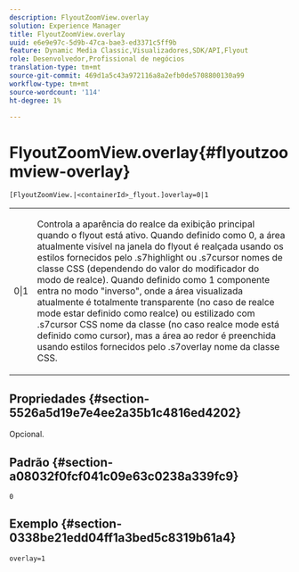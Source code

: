 ```yaml
---
description: FlyoutZoomView.overlay
solution: Experience Manager
title: FlyoutZoomView.overlay
uuid: e6e9e97c-5d9b-47ca-bae3-ed3371c5ff9b
feature: Dynamic Media Classic,Visualizadores,SDK/API,Flyout
role: Desenvolvedor,Profissional de negócios
translation-type: tm+mt
source-git-commit: 469d1a5c43a972116a8a2efb0de5708800130a99
workflow-type: tm+mt
source-wordcount: '114'
ht-degree: 1%

---
```



# FlyoutZoomView.overlay{#flyoutzoomview-overlay}

`[FlyoutZoomView.|<containerId>_flyout.]overlay=0|1`

<table id="table_D052090D052D4273B37872C0C7E09E4B"> 
 <tbody> 
  <tr> 
   <td colname="col1"> <p><span class="codeph"> 0|1</span> </p> </td> 
   <td colname="col2"> <p> Controla a aparência do realce da exibição principal quando o flyout está ativo. Quando definido como <span class="codeph"> 0</span>, a área atualmente visível na janela do flyout é realçada usando os estilos fornecidos pelo <span class="codeph"> .s7highlight</span> ou <span class="codeph"> .s7cursor</span> nomes de classe CSS (dependendo do valor do <span class="codeph"> modificador do modo de realce</span>). Quando definido como <span class="codeph"> 1</span> componente entra no modo "inverso", onde a área visualizada atualmente é totalmente transparente (no caso de <span class="codeph"> realce mode</span> estar definido como <span class="codeph"> realce</span>) ou estilizado com <span class="codeph"> .s7cursor</span> CSS nome da classe (no caso <span class="codeph"> realce mode</span> está definido como <span class="codeph"> cursor</span>), mas a área ao redor é preenchida usando estilos fornecidos pelo <span class="codeph"> .s7overlay</span> nome da classe CSS. </p> </td> 
  </tr> 
 </tbody> 
</table>

## Propriedades {#section-5526a5d19e7e4ee2a35b1c4816ed4202}

Opcional.

## Padrão {#section-a08032f0fcf041c09e63c0238a339fc9}

`0`

## Exemplo {#section-0338be21edd04ff1a3bed5c8319b61a4}

`overlay=1`
